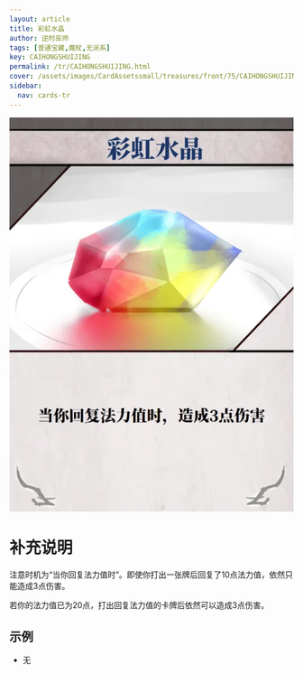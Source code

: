 ```yaml
---
layout: article
title: 彩虹水晶
author: 逆时巫师
tags: [普通宝藏,魔杖,无派系]
key: CAIHONGSHUIJING
permalink: /tr/CAIHONGSHUIJING.html
cover: /assets/images/CardAssetssmall/treasures/front/75/CAIHONGSHUIJING.webp
sidebar:
  nav: cards-tr
---
```

![](/assets/images/CardAssets/treasures/front/75/CAIHONGSHUIJING.webp)

# 补充说明

注意时机为“当你回复法力值时”。即使你打出一张牌后回复了10点法力值，依然只能造成3点伤害。

若你的法力值已为20点，打出回复法力值的卡牌后依然可以造成3点伤害。

## 示例

* 无